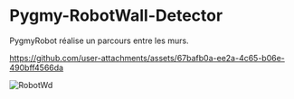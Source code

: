 # Pygmy-RobotWall-Detector
PygmyRobot réalise un parcours entre les murs.


https://github.com/user-attachments/assets/67bafb0a-ee2a-4c65-b06e-490bff4566da





![RobotWd](https://github.com/user-attachments/assets/72c96cec-64aa-4d07-a386-767e28dbd2b2)
